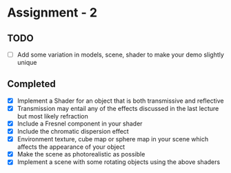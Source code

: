 # Assignment - 2

## TODO
 - [ ] Add some variation in models, scene, shader to make your demo slightly unique

## Completed
- [x] Implement a Shader for an object that is both transmissive and reflective
- [x] Transmission may entail any of the effects discussed in the last lecture but most likely refraction
- [x] Include a Fresnel component in your shader
- [x] Include the chromatic dispersion effect 
- [x] Environment texture, cube map or sphere map in your scene which affects the appearance of your object
- [x] Make the scene as photorealistic as possible
- [X] Implement a scene with some rotating objects using the above shaders
